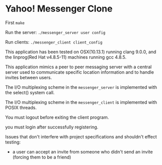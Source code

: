# Yahoo! Messenger Clone

First `make`

Run the server: `./messenger_server user config`

Run clients: `./messenger_client client_config`

This application has been tested on OSX(10.13.1) running clang 9.0.0, and the linprog(Red Hat v4.8.5-11) machines running gcc 4.8.5.

This application mimics a peer to peer messaging server with a central server used to communicate specific location information and to handle invites between users.

The I/O multiplexing scheme in the `messenger_server` is implemented with the select() system call.

The I/O multiplexing scheme in the `messenger_client` is implemented with POSIX threads.

You must logout before exiting the client program.

you must login after successfully registering.

Issues that don't interfere with project specifications and shouldn't effect testing:

* a user can accept an invite from someone who didn't send an invite (forcing them to be a friend)
